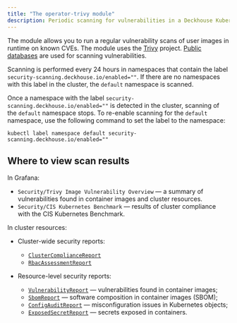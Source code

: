 ```yaml
---
title: "The operator-trivy module"
description: Periodic scanning for vulnerabilities in a Deckhouse Kubernetes Platform cluster.
---
```


The module allows you to run a regular vulnerability scans of user images in runtime on known CVEs. The module uses the [Trivy](https://github.com/aquasecurity/trivy) project. [Public databases](https://github.com/aquasecurity/travy-db/tree/main/pkg/vulnsrc) are used for scanning vulnerabilities.

Scanning is performed every 24 hours in namespaces that contain the label `security-scanning.deckhouse.io/enabled=""`.
If there are no namespaces with this label in the cluster, the `default` namespace is scanned.

Once a namespace with the label `security-scanning.deckhouse.io/enabled=""` is detected in the cluster, scanning of the `default` namespace stops.
To re-enable scanning for the `default` namespace, use the following command to set the label to the namespace:

```shell
kubectl label namespace default security-scanning.deckhouse.io/enabled=""
```

## Where to view scan results

In Grafana:

- `Security/Trivy Image Vulnerability Overview` — a summary of vulnerabilities found in container images and cluster resources.
- `Security/CIS Kubernetes Benchmark` — results of cluster compliance with the CIS Kubernetes Benchmark.

In cluster resources:

- Cluster-wide security reports:
  - [`ClusterComplianceReport`](trivy-cr.html#clustercompliancereport)
  - [`RbacAssessmentReport`](trivy-cr.html#rbacassessmentreport)

- Resource-level security reports:
  - [`VulnerabilityReport`](trivy-cr.html#vulnerabilityreport) — vulnerabilities found in container images;
  - [`SbomReport`](trivy-cr.html#sbomreport) — software composition in container images (SBOM);
  - [`ConfigAuditReport`](trivy-cr.html#configauditreport) — misconfiguration issues in Kubernetes objects;
  - [`ExposedSecretReport`](trivy-cr.html#exposedsecretreport) — secrets exposed in containers.
